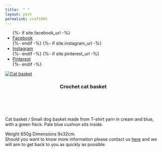 ```yaml
---
title:  " "
layout: post
permalink: craft005
---
```


<ul class="icons">
		{%- if site.facebook_url -%}
		<li><a href="{{- site.facebook_url -}}" target="_blank" class="icon-b fa-facebook-f"><span class="label">Facebook</span></a></li>
		{%- endif -%}
		{%- if site.instagram_url -%}
		<li><a href="{{- site.instagram_url -}}" target="_blank" class="icon-b fa-instagram"><span class="label">Instagram</span></a></li>
		{%- endif -%}
		{%- if site.pinterest_url -%}
		<li><a href="{{- site.pinterest_url -}}" target="_blank" class="icon-b fa-pinterest"><span class="label">Pinterest</span></a></li>
		{%- endif -%}
	  </ul>


<!-- Table -->

  <div class="row">
    <div class="4u 12u$(mobile)">
      <div class="item">
        <a href="https://www.etsy.com/uk/QuirkypigStore/listing/711577842/crochet-cat-basket?utm_source=Copy&utm_medium=ListingManager&utm_campaign=Share&utm_term=so.lmsm&share_time=1564582595757" target="_blank" class="image fit" ><img src="{{ 'assets/images/craft005/craft005.jpg' | relative_url }}" alt="Cat basket" /></a>
        <header>
          <h3>Crochet cat basket</h3>
        </header>
      </div>
    </div>
  </div>


<br>
<p>Cat basket / Small dog basket made from T-shirt yarn in cream and blue, with a green fleck. Pale blue cushion sits inside.

Weight 650g
Dimensions 9x32cm.<br>Should you want to know more information please contact us <a href= "contact" target="_blank">here</a> and we will aim to get back to you as quickly as possible.<br><br>
